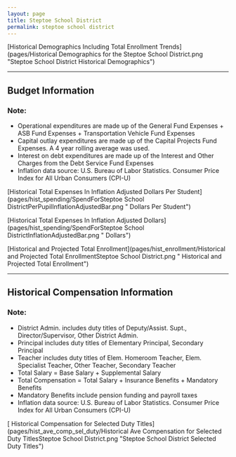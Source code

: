 ```yaml
---
layout: page
title: Steptoe School District
permalink: steptoe school district
---
```



[Historical Demographics Including Total Enrollment Trends](pages/Historical Demographics for the Steptoe School District.png "Steptoe School District Historical Demographics")

___

## Budget Information
### Note:
- Operational expenditures are made up of the General Fund Expenses + ASB Fund Expenses + Transportation Vehicle Fund Expenses
- Capital outlay expenditures are made up of the Capital Projects Fund Expenses. A 4 year rolling average was used.
- Interest on debt expenditures are made up of the Interest and Other Charges from the Debt Service Fund Expenses
- Inflation data source: U.S. Bureau of Labor Statistics. Consumer Price Index for All Urban Consumers (CPI-U)

[Historical Total Expenses In Inflation Adjusted Dollars Per Student](pages/hist_spending/SpendForSteptoe School DistrictPerPupilInflationAdjustedBar.png " Dollars Per Student")

[Historical Total Expenses In Inflation Adjusted Dollars](pages/hist_spending/SpendForSteptoe School DistrictInflationAdjustedBar.png " Dollars")

[Historical and Projected Total Enrollment](pages/hist_enrollment/Historical and Projected Total EnrollmentSteptoe School District.png " Historical and Projected Total Enrollment")


___

## Historical Compensation Information
### Note:
- District Admin. includes duty titles of Deputy/Assist. Supt., Director/Supervisor, Other District Admin.
- Principal includes duty titles of Elementary Principal, Secondary Principal
- Teacher includes duty titles of Elem. Homeroom Teacher, Elem. Specialist Teacher, Other Teacher, Secondary Teacher
- Total Salary = Base Salary + Supplemental Salary
- Total Compensation = Total Salary + Insurance Benefits + Mandatory Benefits
- Mandatory Benefits include pension funding and payroll taxes
- Inflation data source: U.S. Bureau of Labor Statistics. Consumer Price Index for All Urban Consumers (CPI-U)

[ Historical Compensation for Selected Duty Titles](pages/hist_ave_comp_sel_duty/Historical Ave Compensation for Selected Duty TitlesSteptoe School District.png "Steptoe School District Selected Duty Titles")

